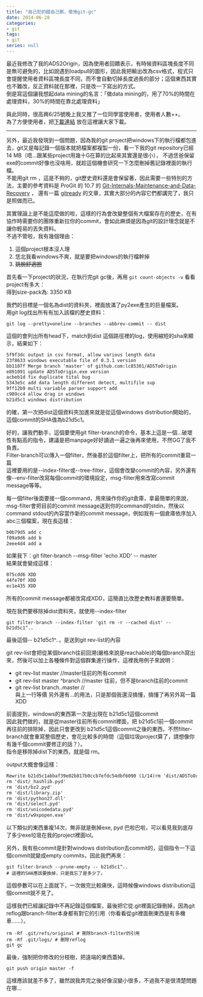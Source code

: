 ```yaml
---
title: "自己犯的錯自己刪，使用git-gc"
date: 2014-06-28
categories:
- git
tags:
- git
series: null
---
```


最近我修改了我的ADS2Origin，因為使用者回饋表示，有時候資料區塊長度不同是無可避免的，比如說遇到loadpull的圖形，因此我把輸出改為csv格式，程式只會提醒使用者資料區塊長度不同，而不會自動切掉長度過長的部分；這個東西其實也不難改，反正資料就在那裡，只是改一下寫出的方式。  
倒是寫這個讓我想起data mining的名言：「做data mining的，用了70%的時間在處理資料，30%的時間在靠北處理資料」  

與此同時，很高興6/25號晚上我又推了一位同學當使用者，使用者人數++。  
為了方便使用者，把[下載連結](/download/ADS2Origin.zip) 放在這裡讓大家下載。

---

另外，最近我發現到一個問題，因為我的git project把windows下的執行檔都包進去，git又是每記錄一個版本就把檔案都複製一份，看一下我的git repository已經14 MB（唔…跟某些project用幾十G在算的比起來其實還是很小），
不過恁爸保留exe的commit好像也沒啥用，就趁這個機會研究一下怎麼刪掉舊記錄裡面的執行檔。  
不能用git rm ，這是不夠的，git歷史資料還是會保留著，因此需要一些特別的方法，主要的參考資料是 ProGit 的 10.7 的 [Git-Internals-Maintenance-and-Data-Recovery](https://git-scm.com/book/zh-tw/v2/Git-Internals-Maintenance-and-Data-Recovery) ，
還有一篇 [gitready](http://gitready.com/beginner/2009/03/06/ignoring-doesnt-remove-a-file.html) 的文章，其實大部分的內容它們都講完了，我只是照做而已。  
<!--more-->

其實理論上是不能這麼做的啦，這樣的行為會改變整個有大檔案存在的歷史，在有協作時需要你的團隊重新拉你的commit，會如此麻煩是因為git的設計理念就是不讓你輕易的丟失資料。  
不過不管啦，我有幾個理由：  
1. 這個project根本沒人理  
2. 恁北我看windows不爽，就是要把windows的執行檔幹掉  
3. ~~跳脫舒適圈~~  

首先看一下project的狀況，在執行完git gc後，再用 `git count-objects -v` 看看project有多大：  
得到size-pack為: 3350 KB  

我們的目標是一個名為dist的資料夾，裡面放滿了py2exe產生的巨量檔案。  
用git log找出所有有加入該檔的歷史資料：  
```shell
git log --pretty=oneline --branches --abbrev-commit -- dist
```

這個的會列出所有head下，match到dist 這個路徑裡的log，使用縮短的sha來顯示，結果如下：  

```txt
5f9f3dc output in csv format, allow various length data
23f8633 windows executable file of 0.3.1 version
bb1107f Merge branch 'master' of github.com:lc85301/ADSToOrigin
e891091 update ADSToOrigin.exe version
acbeb1d fix duplicate tital bug
5343e5c add data length different detect, multifile sup
9ff12b9 multi variable parser support add
c989cc4 allow drag in windows
b21d5c1 windows distribution
```

的確，第一次把dist這個資料夾加進來就是從這個windows distribution開始的，這個commit的SHA值為b21d5c1。  

好的，讓我們動手，這個要使用git filter-branch的命令，基本上這是一個…破壞性有點高的指令，建議是把manpage好好讀過一遍之後再來使用，不然GG了我不負責。  
Filter-branch可以傳入一個filter，然後基於這個filter上，把所有的commit重寫一篇  
這裡要用的是--index-filter或--tree-filter，這個會改變commit的內容，另外還有像--env-filter改寫每個commit的環境設定，msg-filter用來改寫commit message等等。  

每一個filter後面要接一個command，用來操作你的git倉庫，拿最簡單的來說，msg-filter會把目前的commit message送到你的command的stdin，然後以command stdout的內容當作新的commit message，例如我有一個倉庫依序加入abc三個檔案，現在長這樣：  
```txt
b0b79d5 add c
f09a9d6 add b
2eee4d4 add a
```

如果我下：git filter-branch --msg-filter 'echo XDD' -- master  
結果就會變成這樣：  
```txt
075cdd6 XDD
44fe70f XDD
ec1e435 XDD
```
所有的commit message都被改寫成XDD，這簡直比改歷史教科書還要簡單。  

現在我們要移除掉dist資料夾，就使用--index-filter  
```shell
git filter-branch --index-filter 'git rm -r --cached dist' -- b21d5c1^..
```
最後這個-- b21d5c1^..，是送到git rev-list的內容  

git rev-list會把從某個branch往前回溯(嚴格來說是reachable)的每個branch寫出來，然後可以加上各種條件對這個群集進行操作，這裡我用例子來說明：  

* git rev-list master //master往前的所有commit  
* git rev-list master ^branch //master 往前，但不是branch往前的commit  
* git rev-list branch..master //  
與上一行等價 另外還有...的用法，只是那個我還沒搞懂，搞懂了再另外寫一篇XDD  

前面提到，windows的東西第一次是出現在 b21d5c1這個commit  
因此我們做的，就是從master往前所有commit裡面，把 b21d5c1前一個commit再往前的排除掉，因此只會更改到 b21d5c1這個commit之後的東西，不然filter-branch就會重寫整個歷史，會花比較多的時間（這個垃圾project算了，請想像你有幾千個commit要修正的話？）。  
 指令是移除掉dist下的東西，就是個 rm。  

output大概會像這樣：  
```txt
Rewrite b21d5c1abbaf39e02b817b0ccb7efdc54dbf6090 (1/14)rm 'dist/ADSToOrigin_win.exe'
rm 'dist/_hashlib.pyd'
rm 'dist/bz2.pyd'
rm 'dist/library.zip'
rm 'dist/python27.dll'
rm 'dist/select.pyd'
rm 'dist/unicodedata.pyd'
rm 'dist/w9xpopen.exe'
```
以下類似的東西重複14次，無非就是刪掉exe, pyd 巴啦巴啦，可以看見我到底存了多少exe垃圾在我的project裡面lol。  

另外，我有些commit是針對windows distribution去commit的，這個指令一下這個commit就變成empty commits，因此我們再來：  
```shell
git filter-branch --prune-empty -- b21d5c1^..
# 這裡的SHA應該要換掉，只是我忘了是多少了。
```
這個參數可以在上面就下，一次做完比較痛快，這時候像windows distribution這個commit就不見了。  

這樣我們已經讓記錄中不再記錄這個檔案，最後把它從.git裡面記錄刪掉，因為git reflog跟branch-filter本身都有對它的引用（你看看從git裡面刪東西是有多機車……）。  
```shell
rm -Rf .git/refs/original # 刪除branch-filter的引用
rm -Rf .git/logs/ # 刪除reflog
git gc
```

最後，強制把你修改的分枝樹，把遠端的東西蓋掉。  
```shell
git push origin master -f
```

這樣應該就差不多了，雖然說我弄完之後好像沒變小很多，不過我不是很清楚問題在哪...  